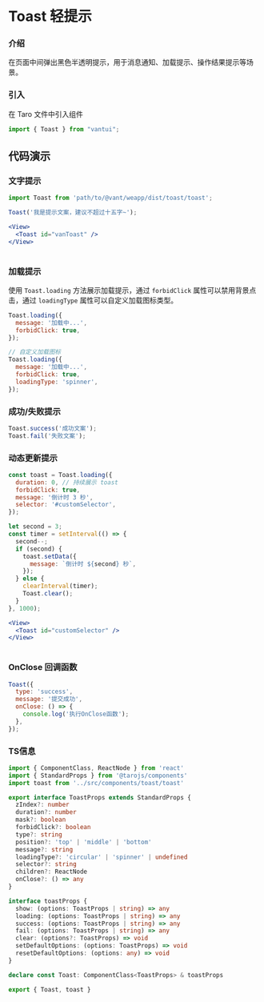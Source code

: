 # Toast 轻提示

### 介绍

在页面中间弹出黑色半透明提示，用于消息通知、加载提示、操作结果提示等场景。

### 引入

在 Taro 文件中引入组件

```js
import { Toast } from "vantui"; 
```

## 代码演示

### 文字提示

```javascript
import Toast from 'path/to/@vant/weapp/dist/toast/toast';

Toast('我是提示文案，建议不超过十五字~');
```

```jsx
<View>
  <Toast id="vanToast" />
</View>
 
```

### 加载提示

使用 `Toast.loading` 方法展示加载提示，通过 `forbidClick` 属性可以禁用背景点击，通过 `loadingType` 属性可以自定义加载图标类型。

```javascript
Toast.loading({
  message: '加载中...',
  forbidClick: true,
});

// 自定义加载图标
Toast.loading({
  message: '加载中...',
  forbidClick: true,
  loadingType: 'spinner',
});
```

### 成功/失败提示

```javascript
Toast.success('成功文案');
Toast.fail('失败文案');
```

### 动态更新提示

```javascript
const toast = Toast.loading({
  duration: 0, // 持续展示 toast
  forbidClick: true,
  message: '倒计时 3 秒',
  selector: '#customSelector',
});

let second = 3;
const timer = setInterval(() => {
  second--;
  if (second) {
    toast.setData({
      message: `倒计时 ${second} 秒`,
    });
  } else {
    clearInterval(timer);
    Toast.clear();
  }
}, 1000);
```

```jsx
<View>
  <Toast id="customSelector" />
</View>
 
```

### OnClose 回调函数

```javascript
Toast({
  type: 'success',
  message: '提交成功',
  onClose: () => {
    console.log('执行OnClose函数');
  },
});
```
### TS信息
```ts 
import { ComponentClass, ReactNode } from 'react'
import { StandardProps } from '@tarojs/components'
import toast from '../src/components/toast/toast'

export interface ToastProps extends StandardProps {
  zIndex?: number
  duration?: number
  mask?: boolean
  forbidClick?: boolean
  type?: string
  position?: 'top' | 'middle' | 'bottom'
  message?: string
  loadingType?: 'circular' | 'spinner' | undefined
  selector?: string
  children?: ReactNode
  onClose?: () => any
}

interface toastProps {
  show: (options: ToastProps | string) => any
  loading: (options: ToastProps | string) => any
  success: (options: ToastProps | string) => any
  fail: (options: ToastProps | string) => any
  clear: (options?: ToastProps) => void
  setDefaultOptions: (options: ToastProps) => void
  resetDefaultOptions: (options: any) => void
}

declare const Toast: ComponentClass<ToastProps> & toastProps

export { Toast, toast }
```